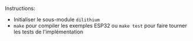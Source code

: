 Instructions:

- Initialiser le sous-module `dilithium`
- `make` pour compiler les exemples ESP32 ou `make test` pour faire tourner les tests de l'implémentation
